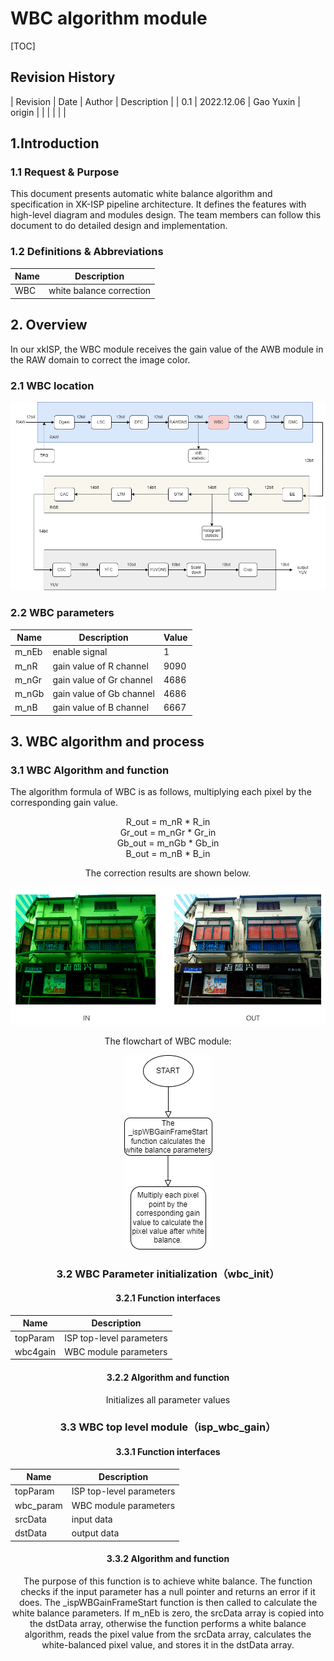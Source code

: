 # WBC algorithm module

[TOC]

## Revision History

| Revision | Date       | Author    | Description |
| 0.1      | 2022.12.06 | Gao Yuxin | origin      |
|          |            |           |             |

## 1.Introduction

### 1.1 Request & Purpose

This document presents automatic white balance algorithm and specification in XK-ISP pipeline architecture. It defines the features with high-level diagram and modules design. The team members can follow this document to do detailed design and implementation.

### 1.2 Definitions & Abbreviations

| Name | Description              |
| :--- | -----------------------  |
| WBC  | white balance correction |

## 2. Overview

In our xkISP, the WBC module receives the gain value of the AWB module in the RAW domain to correct the image color.

### 2.1 WBC location

![](WBC.drawio.png)

### 2.2 WBC parameters

| Name  | Description              | Value |
| ----- | ------------------------ | ----- |
| m_nEb | enable signal            | 1     |
| m_nR  | gain value of R channel  | 9090  |
| m_nGr | gain value of Gr channel | 4686  |
| m_nGb | gain value of Gb channel | 4686  |
| m_nB  | gain value of B channel  | 6667  |

## 3. WBC algorithm and process

### 3.1 WBC Algorithm and function

The algorithm formula of WBC is as follows, multiplying each pixel by the corresponding gain value.

<center>R_out = m_nR * R_in</center>

<center>Gr_out = m_nGr * Gr_in</center>

<center>Gb_out = m_nGb * Gb_in

<center>B_out = m_nB * B_in

The correction results are shown below.

![image-20221206135501592](image-20221206135501592.png)

The flowchart of WBC module:

![](WBC2.drawio.png)

### 3.2 WBC Parameter initialization（wbc_init）

#### 3.2.1 Function interfaces

| Name     | Description              |
| -------- | ------------------------ |
| topParam | ISP top-level parameters |
| wbc4gain | WBC module parameters    |

#### 3.2.2 Algorithm and function

Initializes all parameter values

### 3.3 WBC top level module（isp_wbc_gain）

#### 3.3.1 Function interfaces

| Name      | Description              |
| --------- | ------------------------ |
| topParam  | ISP top-level parameters |
| wbc_param | WBC module parameters    |
| srcData   | input data               |
| dstData   | output data              |

#### 3.3.2 Algorithm and function

The purpose of this function is to achieve white balance. The function checks if the input parameter has a null pointer and returns an error if it does. The _ispWBGainFrameStart function is then called to calculate the white balance parameters. If m_nEb is zero, the srcData array is copied into the dstData array, otherwise the function performs a white balance algorithm, reads the pixel value from the srcData array, calculates the white-balanced pixel value, and stores it in the dstData array.
